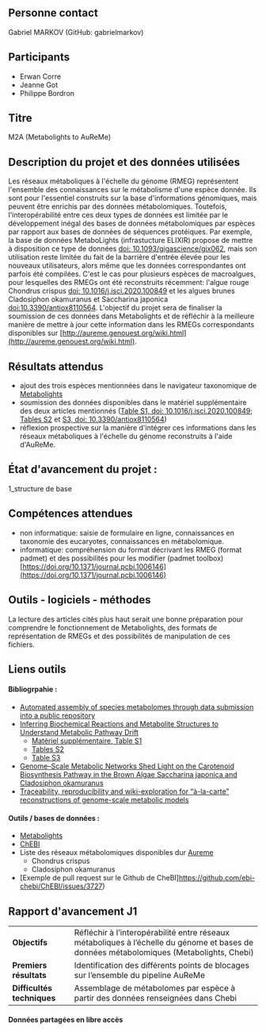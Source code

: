 ## Personne contact
Gabriel MARKOV (GitHub: gabrielmarkov)

## Participants
- Erwan Corre
- Jeanne Got
- Philippe Bordron

## Titre
M2A (Metabolights to AuReMe)

## Description du projet et des données utilisées
Les réseaux métaboliques à l'échelle du génome (RMEG) représentent l'ensemble des connaissances sur le métabolisme d'une espèce donnée. Ils sont pour l'essentiel construits sur la base d'informations génomiques, mais peuvent être enrichis par des données métabolomiques. Toutefois, l'interopérabilité entre ces deux types de données est limitée par le développement inégal des bases de données métabolomiques par espèces par rapport aux bases de données de séquences protéiques. Par exemple, la base de données MetaboLights (infrastucture ELIXIR) propose de mettre à disposition ce type de données [doi: 10.1093/gigascience/gix062](http://doi:10.1093/gigascience/gix062), mais son utilisation reste limitée du fait de la barrière d'entrée élevée pour les nouveaux utilisateurs, alors même que les données correspondantes ont parfois été compilées. C'est le cas pour plusieurs espèces de macroalgues, pour lesquelles des RMEGs ont été reconstruits récemment: l'algue rouge Chondrus crispus [doi: 10.1016/j.isci.2020.100849](https://pubmed.ncbi.nlm.nih.gov/32058961/) et les algues brunes Cladosiphon okamuranus et Saccharina japonica [doi:10.3390/antiox8110564](https://doi:10.3390/antiox8110564).
L'objectif du projet sera de finaliser la soumission de ces données dans Metabolights et de réfléchir à la meilleure manière de mettre à jour cette information dans les RMEGs correspondants disponibles sur [http://aureme.genouest.org/wiki.html](http://aureme.genouest.org/wiki.html).

## Résultats attendus
- ajout des trois espèces mentionnées dans le navigateur taxonomique de [Metabolights](https://www.ebi.ac.uk/metabolights/species) 
- soumission des données disponibles dans le matériel supplémentaire des deux articles mentionnés ([Table S1, doi: 10.1016/j.isci.2020.100849](https://www.sciencedirect.com/science/article/pii/S2589004220300328#tbl1); [Tables S2](https://www.sciencedirect.com/science/article/pii/S2589004220300328#tbl2) et [S3, doi: 10.3390/antiox8110564](https://www.sciencedirect.com/science/article/pii/S2589004220300328#tbl3))
- réflexion prospective sur la manière d'intégrer ces informations dans les réseaux métaboliques à l'échelle du génome reconstruits à l'aide d'AuReMe.

## État d'avancement du projet :
1_structure de base

## Compétences attendues
- non informatique: saisie de formulaire en ligne, connaissances en taxonomie des eucaryotes, connaissances en métabolomique.
- informatique: compréhension du format décrivant les RMEG (format padmet) et des possibilités pour les modifier (padmet toolbox) [https://doi.org/10.1371/journal.pcbi.1006146](https://doi.org/10.1371/journal.pcbi.1006146)

## Outils - logiciels - méthodes
La lecture des articles cités plus haut serait une bonne préparation pour comprendre le fonctionnement de Metabolights, des formats de représentation de RMEGs et des possibilités de manipulation de ces fichiers. 


## Liens outils

#### Bibliogrpahie :
- [Automated assembly of species metabolomes through data submission into a public repository](https://academic.oup.com/gigascience/article/6/8/gix062/3979349) 
- [Inferring Biochemical Reactions and Metabolite Structures to Understand Metabolic Pathway Drift](https://pubmed.ncbi.nlm.nih.gov/32058961/)
  - [Matériel supplémentaire, Table S1](https://www.sciencedirect.com/science/article/pii/S2589004220300328#tbl1)
  - [Tables S2](https://www.sciencedirect.com/science/article/pii/S2589004220300328#tbl2)
  - [Table S3](https://www.sciencedirect.com/science/article/pii/S2589004220300328#tbl3)
- [Genome–Scale Metabolic Networks Shed Light on the Carotenoid Biosynthesis Pathway in the Brown Algae Saccharina japonica and Cladosiphon okamuranus](https://www.mdpi.com/2076-3921/8/11/564)
- [Traceability, reproducibility and wiki-exploration for “à-la-carte” reconstructions of genome-scale metabolic models](https://doi.org/10.1371/journal.pcbi.1006146)

#### Outils / bases de données :
- [Metabolights](https://www.ebi.ac.uk/metabolights/species)
- [ChEBI](https://www.ebi.ac.uk/chebi/init.do)
- Liste des réseaux métabolomiques disponibles dur [Aureme](http://gem-aureme.genouest.org/)
  - Chondrus crispus
  - Cladosiphon okamuranus
- [Exemple de pull request sur le Github de CheBI]https://github.com/ebi-chebi/ChEBI/issues/3727)




## Rapport d'avancement J1

| | |
|---|---|
|**Objectifs**|Réfléchir à l’interopérabilité entre réseaux métaboliques à l’échelle du génome et bases de données métabolomiques (Metabolights, Chebi)|
|**Premiers résultats**|Identification des différents points de blocages sur l’ensemble du pipeline AuReMe|
|**Difficultés techniques**|Assemblage de métabolomes par espèce à partir des données renseignées dans Chebi|


#### Données partagées en libre accès

